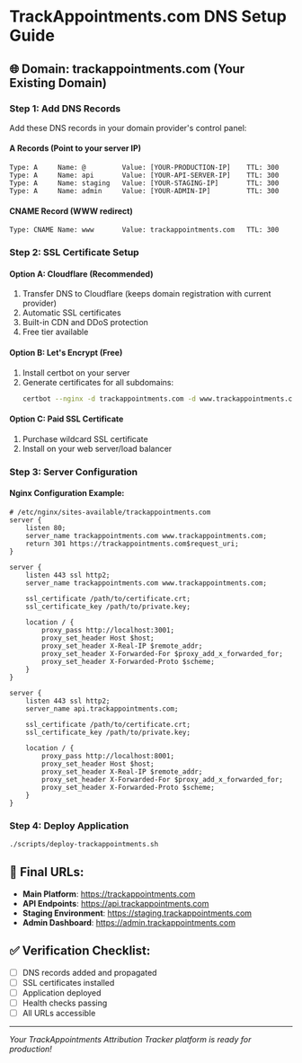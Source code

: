 # TrackAppointments.com DNS Setup Guide

## 🌐 Domain: trackappointments.com (Your Existing Domain)

### Step 1: Add DNS Records
Add these DNS records in your domain provider's control panel:

#### A Records (Point to your server IP)
```
Type: A     Name: @         Value: [YOUR-PRODUCTION-IP]    TTL: 300
Type: A     Name: api       Value: [YOUR-API-SERVER-IP]    TTL: 300  
Type: A     Name: staging   Value: [YOUR-STAGING-IP]       TTL: 300
Type: A     Name: admin     Value: [YOUR-ADMIN-IP]         TTL: 300
```

#### CNAME Record (WWW redirect)
```
Type: CNAME Name: www       Value: trackappointments.com   TTL: 300
```

### Step 2: SSL Certificate Setup

#### Option A: Cloudflare (Recommended)
1. Transfer DNS to Cloudflare (keeps domain registration with current provider)
2. Automatic SSL certificates
3. Built-in CDN and DDoS protection
4. Free tier available

#### Option B: Let's Encrypt (Free)
1. Install certbot on your server
2. Generate certificates for all subdomains:
   ```bash
   certbot --nginx -d trackappointments.com -d www.trackappointments.com -d api.trackappointments.com -d staging.trackappointments.com -d admin.trackappointments.com
   ```

#### Option C: Paid SSL Certificate
1. Purchase wildcard SSL certificate
2. Install on your web server/load balancer

### Step 3: Server Configuration

#### Nginx Configuration Example:
```nginx
# /etc/nginx/sites-available/trackappointments.com
server {
    listen 80;
    server_name trackappointments.com www.trackappointments.com;
    return 301 https://trackappointments.com$request_uri;
}

server {
    listen 443 ssl http2;
    server_name trackappointments.com www.trackappointments.com;
    
    ssl_certificate /path/to/certificate.crt;
    ssl_certificate_key /path/to/private.key;
    
    location / {
        proxy_pass http://localhost:3001;
        proxy_set_header Host $host;
        proxy_set_header X-Real-IP $remote_addr;
        proxy_set_header X-Forwarded-For $proxy_add_x_forwarded_for;
        proxy_set_header X-Forwarded-Proto $scheme;
    }
}

server {
    listen 443 ssl http2;
    server_name api.trackappointments.com;
    
    ssl_certificate /path/to/certificate.crt;
    ssl_certificate_key /path/to/private.key;
    
    location / {
        proxy_pass http://localhost:8001;
        proxy_set_header Host $host;
        proxy_set_header X-Real-IP $remote_addr;
        proxy_set_header X-Forwarded-For $proxy_add_x_forwarded_for;
        proxy_set_header X-Forwarded-Proto $scheme;
    }
}
```

### Step 4: Deploy Application
```bash
./scripts/deploy-trackappointments.sh
```

## 🎯 Final URLs:
- **Main Platform**: https://trackappointments.com
- **API Endpoints**: https://api.trackappointments.com
- **Staging Environment**: https://staging.trackappointments.com
- **Admin Dashboard**: https://admin.trackappointments.com

## ✅ Verification Checklist:
- [ ] DNS records added and propagated
- [ ] SSL certificates installed
- [ ] Application deployed
- [ ] Health checks passing
- [ ] All URLs accessible

---
*Your TrackAppointments Attribution Tracker platform is ready for production!*
